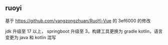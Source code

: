 ## ruoyi

基于 https://github.com/yangzongzhuan/RuoYi-Vue 的
3ef6000 的修改

jdk 升级至 17 以上， springboot 升级至 3，构建工具更换为 gradle kotlin，语言变更为 java 和 kotlin 混写